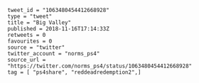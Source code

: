 ```
tweet_id = "1063480454412668928"
type = "tweet"
title = "Big Valley"
published = 2018-11-16T17:14:33Z
retweets = 0
favourites = 0
source = "twitter"
twitter_account = "norms_ps4"
source_url = "https://twitter.com/norms_ps4/status/1063480454412668928"
tag = [ "ps4share", "reddeadredemption2",]
```

<p class='image'><img src='http://mnf.m17s.net/2018/11/16/DsI91b4WkAMgVCC.jpg' alt=''></p>

